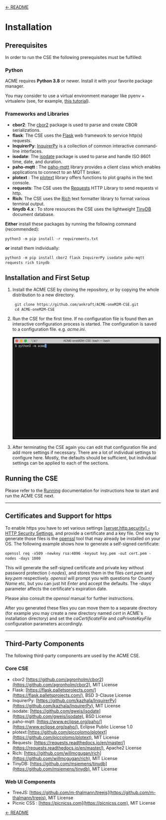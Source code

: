 [← README](../README.md) 

# Installation

## Prerequisites
In order to run the CSE the following prerequisites must be fulfilled:

### Python

ACME requires **Python 3.8** or newer. Install it with your favorite package manager.

You may consider to use a virtual environment manager like pyenv + virtualenv (see, for example, [this tutorial](https://realpython.com/python-virtual-environments-a-primer/)).

### Frameworks and Libraries

- **cbor2**: The [cbor2](https://github.com/agronholm/cbor2) package is used to parse and create CBOR serializations.
- **flask**: The CSE uses the [Flask](https://flask.palletsprojects.com/) web framework to service http(s) requests.
- **InquirerPy**: [InquirerPy](https://github.com/kazhala/InquirerPy/) is a collection of common interactive command-line interfaces.
- **isodate**: The [isodate](https://github.com/gweis/isodate) package is used to parse and handle ISO 8601 time, date, and duration.
- **paho-mqtt**	: The [paho-mqtt](https://www.eclipse.org/paho/) library provides a client class which enables applications to connect to an MQTT broker.
- **plotext** : The [plotext](https://github.com/piccolomo/plotext) library offers functions to plot graphs in the text console.
- **requests**: The CSE uses the [Requests](https://requests.readthedocs.io) HTTP Library to send requests vi http.
- **Rich**: The CSE uses the [Rich](https://github.com/willmcgugan/rich) text formatter library to format various terminal output.
- **tinydb 4.x** : To store resources the CSE uses the lightweight [TinyDB](https://github.com/msiemens/tinydb) document database.

**Either** install these packages by running the following command (recommended):

	python3 -m pip install -r requirements.txt

**or** install them individually:  

	python3 -m pip install cbor2 flask InquirerPy isodate paho-mqtt requests rich tinydb

<a name="first_setup"></a>
## Installation and First Setup

1. Install the ACME CSE by cloning the repository, or by copying the whole distribution to a new directory.

		git clone https://github.com/ankraft/ACME-oneM2M-CSE.git
		cd ACME-oneM2M-CSE

1. Run the CSE for the first time. If no configuration file is found then an interactive configuration process is started. The
configuration is saved to a configuration file. e.g. *acme.ini*.  
&nbsp;  
![](images/bootstrapConfig.gif)

1.  After terminating the CSE again you can edit that configuration file and add more settings if necessary.
	There are a lot of individual settings to configure here. Mostly, the defaults should be sufficient, but individual settings can be applied to each of the sections.  


## Running the CSE

Please refer to the [Running](Running.md) documentation for instructions how to start and run the ACME CSE next.

---
## Certificates and Support for https

To enable https you have to set various settings [\[server.http.security\] - HTTP Security Settings](Configuration.md#security_http), and provide a certificate and a key file. 
One way to generate those files is the [openssl](https://www.openssl.org) tool that may already be installed on your OS. The following example shows how to 
generate a self-signed certificate:

	openssl req -x509 -newkey rsa:4096 -keyout key.pem -out cert.pem -nodes -days 1000

This will generate the self-signed certificate and private key without password protection (*-nodes*), and stores them in the files *cert.pem* and *key.pem* respectively. 
*openssl* will prompt you with questions for *Country Name* etc, but you can just hit *Enter* and accept the defaults. The *-days* parameter affects the certificate's
expiration date.

Please also consult the *openssl* manual for further instructions. 

After you generated these files you can move them to a separate directory (for example you may create a new directory named *cert* in ACME's installation directory) and set the *caCertificateFile* and *caPrivateKeyFile* configuration parameters accordingly.

---

## Third-Party Components
The following third-party components are used by the ACME CSE.

### Core CSE
- cbor2 [https://github.com/agronholm/cbor2](https://github.com/agronholm/cbor2), MIT License
- Flask: [https://flask.palletsprojects.com/](https://flask.palletsprojects.com/), BSD 3-Clause License
- InquirerPy: [https://github.com/kazhala/InquirerPy](https://github.com/kazhala/InquirerPy), MIT License
- isodate: [https://github.com/gweis/isodate](https://github.com/gweis/isodate), BSD License
- paho-mqtt: [https://www.eclipse.org/paho/](https://www.eclipse.org/paho/), Eclipse Public License 1.0 
- plotext:[https://github.com/piccolomo/plotext](https://github.com/piccolomo/plotext), MIT License
- Requests: [https://requests.readthedocs.io/en/master/](https://requests.readthedocs.io/en/master/), Apache2 License
- Rich: [https://github.com/willmcgugan/rich](https://github.com/willmcgugan/rich), MIT License 
- TinyDB: [https://github.com/msiemens/tinydb](https://github.com/msiemens/tinydb), MIT License


### Web UI Components
- TreeJS: [https://github.com/m-thalmann/treejs](https://github.com/m-thalmann/treejs), MIT License
- Picnic CSS : [https://picnicss.com](https://picnicss.com), MIT License

[← README](../README.md) 
